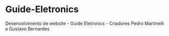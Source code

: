 # Guide-Eletronics
Desenvolvimento de website - Guide Eletronics - Criadores Pedro Martinelli e Gustavo Bernardes
